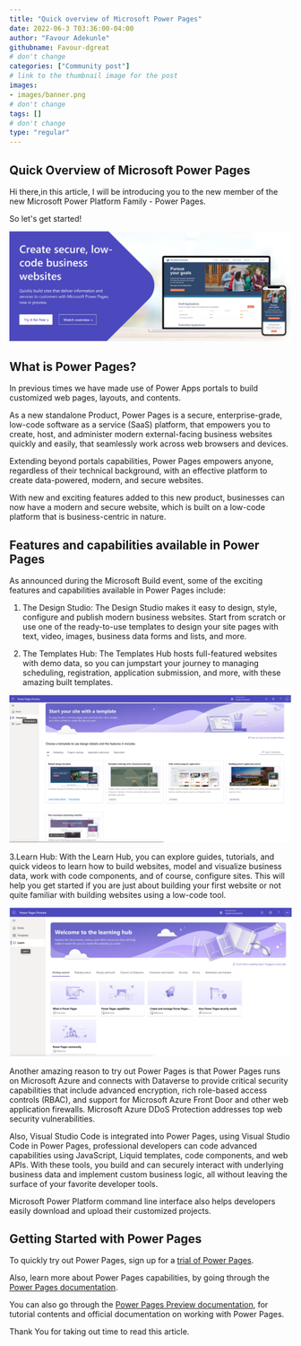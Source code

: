 ```yaml
---
title: "Quick overview of Microsoft Power Pages"
date: 2022-06-3 T03:36:00-04:00
author: "Favour Adekunle"
githubname: Favour-dgreat
# don't change
categories: ["Community post"]
# link to the thumbnail image for the post
images:
- images/banner.png
# don't change
tags: []
# don't change
type: "regular"
---
```

## Quick Overview of Microsoft Power Pages

Hi there,in this article, I will be introducing you to the new member of the new Microsoft Power Platform Family - Power Pages. 

So let's get started!

![image2.png](./images/image2.png)

## What is Power Pages?
In previous times we have made use of Power Apps portals to build customized web pages, layouts, and contents. 

As a new standalone Product, Power Pages is a secure, enterprise-grade, low-code software as a service (SaaS) platform, that empowers you to create, host, and administer modern external-facing business websites quickly and easily, that seamlessly work across web browsers and devices.

Extending beyond portals capabilities, Power Pages empowers anyone, regardless of their technical background, with an effective platform to create data-powered, modern, and secure websites.

With new and exciting features added to this new product, businesses can now have a modern and secure website, which is built on a low-code platform that is business-centric in nature. 

## Features and capabilities available in Power Pages
As announced during the Microsoft Build event, some of the exciting features and capabilities available in Power Pages include: 

1. The Design Studio:
The Design Studio makes it easy to design, style, configure and publish modern business websites. Start from scratch or use one of the ready-to-use templates to design your site pages with text, video, images, business data forms and lists, and more. 

2. The Templates Hub:
The Templates Hub hosts full-featured websites with demo data, so you can jumpstart your journey to managing scheduling, registration, application submission, and more, with these amazing built templates.

![image3.png](./images/image3.png)

3.Learn Hub:
With the Learn Hub, you can explore guides, tutorials, and quick videos to learn how to build websites, model and visualize business data, work with code components, and of course, configure sites.
This will help you get started if you are just about building your first website or not quite familiar with building websites using a low-code tool. 

![image4.png](./images/image4.png)

Another amazing reason to try out Power Pages is that Power Pages runs on Microsoft Azure and connects with Dataverse to provide critical security capabilities that include advanced encryption, rich role-based access controls (RBAC), and support for Microsoft Azure Front Door and other web application firewalls. Microsoft Azure DDoS Protection addresses top web security vulnerabilities.

Also, Visual Studio Code is integrated into Power Pages, using Visual Studio Code in Power Pages, professional developers can code advanced capabilities using JavaScript, Liquid templates, code components, and web APIs. With these tools, you build and can securely interact with underlying business data and implement custom business logic, all without leaving the surface of your favorite developer tools. 

Microsoft Power Platform command line interface also helps developers easily download and upload their customized projects.

## Getting Started with Power Pages

To quickly try out Power Pages, sign up for a [trial of Power Pages](https://powerpages.microsoft.com/?wt.mc_ID=Build2022_fld_us_bl_oo_bl_PowerPlatform).

Also, learn more about Power Pages capabilities, by going through the [Power Pages documentation](https://powerpages.microsoft.com/capabilities). 

You can also go through the [Power Pages Preview documentation](https://docs.microsoft.com/en-us/power-pages/), for tutorial contents and official documentation on working with Power Pages. 

Thank You for taking out time to read this article.